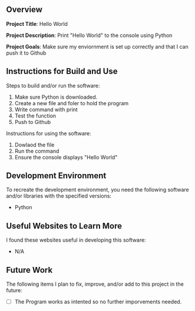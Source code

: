 ## Overview

**Project Title**: Hello World

**Project Description**: Print "Hello World" to the console using Python

**Project Goals**: Make sure my enviornment is set up correctly and that I can push it to Github

## Instructions for Build and Use

Steps to build and/or run the software:

1. Make sure Python is downloaded.
2. Create a new file and foler to hold the program
3. Write command with print
4. Test the function
5. Push to Github

Instructions for using the software:

1. Dowlaod the file
2. Run the command
3. Ensure the console displays "Hello World"

## Development Environment 

To recreate the development environment, you need the following software and/or libraries with the specified versions:

* Python

## Useful Websites to Learn More

I found these websites useful in developing this software:

* N/A

## Future Work

The following items I plan to fix, improve, and/or add to this project in the future:

* [ ] The Program works as intented so no further imporvements needed.
